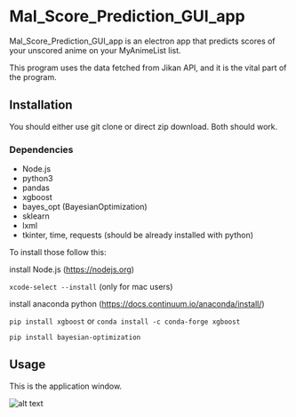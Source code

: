 # Mal_Score_Prediction_GUI_app

Mal_Score_Prediction_GUI_app is an electron app that predicts scores of your unscored anime on your MyAnimeList list.

This program uses the data fetched from Jikan API, and it is the vital part of the program.

## Installation
You should either use git clone or direct zip download.
Both should work.

### Dependencies
* Node.js
* python3
* pandas
* xgboost
* bayes_opt (BayesianOptimization)
* sklearn
* lxml
* tkinter, time, requests (should be already installed with python)

To install those follow this:

install Node.js (https://nodejs.org)

`xcode-select --install` (only for mac users)

install anaconda python (https://docs.continuum.io/anaconda/install/)

`pip install xgboost` or `conda install -c conda-forge xgboost`

`pip install bayesian-optimization`

## Usage

This is the application window.

![alt text](https://i.imgur.com/MOKsPSQ.jpg)

